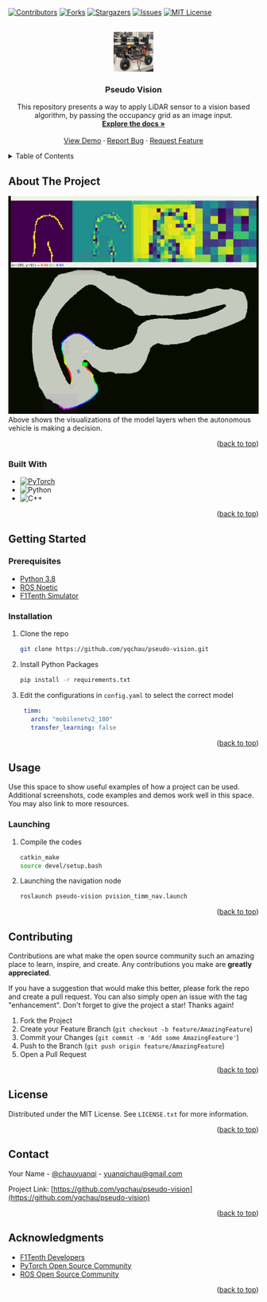 <a name="readme-top"></a>

[![Contributors][contributors-shield]][contributors-url]
[![Forks][forks-shield]][forks-url]
[![Stargazers][stars-shield]][stars-url]
[![Issues][issues-shield]][issues-url]
[![MIT License][license-shield]][license-url]



<!-- PROJECT LOGO -->
<br />
<div align="center">
  <a href="https://github.com/yqchau/pseudo-vision">
    <img src="images/vehicle.jpeg" alt="Logo" width="80" height="80">
  </a>

<h3 align="center">Pseudo Vision</h3>

  <p align="center">
    This repository presents a way to apply LiDAR sensor to a vision based algorithm, by passing the occupancy grid as an image input.
    <br />
    <a href="https://github.com/yqchau/pseudo-vision"><strong>Explore the docs »</strong></a>
    <br />
    <br />
    <a href="https://github.com/yqchau/pseudo-vision">View Demo</a>
    ·
    <a href="https://github.com/yqchau/pseudo-vision/issues">Report Bug</a>
    ·
    <a href="https://github.com/yqchau/pseudo-vision/issues">Request Feature</a>
  </p>
</div>



<!-- TABLE OF CONTENTS -->
<details>
  <summary>Table of Contents</summary>
  <ol>
    <li>
      <a href="#about-the-project">About The Project</a>
      <ul>
        <li><a href="#built-with">Built With</a></li>
      </ul>
    </li>
    <li>
      <a href="#getting-started">Getting Started</a>
      <ul>
        <li><a href="#prerequisites">Prerequisites</a></li>
        <li><a href="#installation">Installation</a></li>
      </ul>
    </li>
    <li><a href="#usage">Usage</a></li>
    <li><a href="#contributing">Contributing</a></li>
    <li><a href="#license">License</a></li>
    <li><a href="#contact">Contact</a></li>
    <li><a href="#acknowledgments">Acknowledgments</a></li>
  </ol>
</details>



<!-- ABOUT THE PROJECT -->
## About The Project

![Product Name Screen Shot](images/pseudo_vision.png)
Above shows the visualizations of the model layers when the autonomous vehicle is making a decision.

<p align="right">(<a href="#readme-top">back to top</a>)</p>



### Built With
* [![PyTorch][torch]][torch-url]
* ![Python](https://img.shields.io/badge/python-3670A0?style=for-the-badge&logo=python&logoColor=ffdd54)
* ![C++](https://img.shields.io/badge/c++-%2300599C.svg?style=for-the-badge&logo=c%2B%2B&logoColor=white)


<p align="right">(<a href="#readme-top">back to top</a>)</p>



<!-- GETTING STARTED -->
## Getting Started

### Prerequisites


* [Python 3.8](https://www.python.org/downloads/)
* [ROS Noetic](http://wiki.ros.org/noetic/Installation)
* [F1Tenth Simulator](https://github.com/f1tenth/f1tenth_simulator)

### Installation
1. Clone the repo
   ```sh
   git clone https://github.com/yqchau/pseudo-vision.git
   ```
2. Install Python Packages
   ```sh
   pip install -r requirements.txt
   ```
3. Edit the configurations in `config.yaml` to select the correct model
   ```yaml
    timm:
      arch: "mobilenetv2_100"
      transfer_learning: false
   ```

<p align="right">(<a href="#readme-top">back to top</a>)</p>



<!-- USAGE EXAMPLES -->
## Usage

Use this space to show useful examples of how a project can be used. Additional screenshots, code examples and demos work well in this space. You may also link to more resources.

### Launching
1. Compile the codes
   ```sh
   catkin_make
   source devel/setup.bash
   ```
2. Launching the navigation node
   ```sh
   roslaunch pseudo-vision pvision_timm_nav.launch
   ```

<p align="right">(<a href="#readme-top">back to top</a>)</p>






<!-- CONTRIBUTING -->
## Contributing

Contributions are what make the open source community such an amazing place to learn, inspire, and create. Any contributions you make are **greatly appreciated**.

If you have a suggestion that would make this better, please fork the repo and create a pull request. You can also simply open an issue with the tag "enhancement".
Don't forget to give the project a star! Thanks again!

1. Fork the Project
2. Create your Feature Branch (`git checkout -b feature/AmazingFeature`)
3. Commit your Changes (`git commit -m 'Add some AmazingFeature'`)
4. Push to the Branch (`git push origin feature/AmazingFeature`)
5. Open a Pull Request

<p align="right">(<a href="#readme-top">back to top</a>)</p>



<!-- LICENSE -->
## License

Distributed under the MIT License. See `LICENSE.txt` for more information.

<p align="right">(<a href="#readme-top">back to top</a>)</p>



<!-- CONTACT -->
## Contact

Your Name - [@chauyuanqi](https://twitter.com/chauyuanqi) - yuanqichau@gmail.com

Project Link: [https://github.com/yqchau/pseudo-vision](https://github.com/yqchau/pseudo-vision)

<p align="right">(<a href="#readme-top">back to top</a>)</p>



<!-- ACKNOWLEDGMENTS -->
## Acknowledgments

* [F1Tenth Developers](https://f1tenth.org)
* [PyTorch Open Source Community](https://pytorch.org)
* [ROS Open Source Community](http://wiki.ros.org/Documentation)

<p align="right">(<a href="#readme-top">back to top</a>)</p>



<!-- MARKDOWN LINKS & IMAGES -->
<!-- https://www.markdownguide.org/basic-syntax/#reference-style-links -->
[contributors-shield]: https://img.shields.io/github/contributors/yqchau/pseudo-vision.svg?style=for-the-badge
[contributors-url]: https://github.com/yqchau/pseudo-vision/graphs/contributors
[forks-shield]: https://img.shields.io/github/forks/yqchau/pseudo-vision.svg?style=for-the-badge
[forks-url]: https://github.com/yqchau/pseudo-vision/network/members
[stars-shield]: https://img.shields.io/github/stars/yqchau/pseudo-vision.svg?style=for-the-badge
[stars-url]: https://github.com/yqchau/pseudo-vision/stargazers
[issues-shield]: https://img.shields.io/github/issues/yqchau/pseudo-vision.svg?style=for-the-badge
[issues-url]: https://github.com/yqchau/pseudo-vision/issues
[license-shield]: https://img.shields.io/github/license/yqchau/pseudo-vision.svg?style=for-the-badge
[license-url]: https://github.com/yqchau/pseudo-vision/blob/master/LICENSE.txt
[linkedin-shield]: https://img.shields.io/badge/-LinkedIn-black.svg?style=for-the-badge&logo=linkedin&colorB=555
[linkedin-url]: https://linkedin.com/in/yuanqichau
[product-screenshot]: images/screenshot.png
[torch]: https://img.shields.io/badge/PyTorch-%23EE4C2C.svg?style=for-the-badge&logo=PyTorch&logoColor=white
[torch-url]: https://pytorch.org
